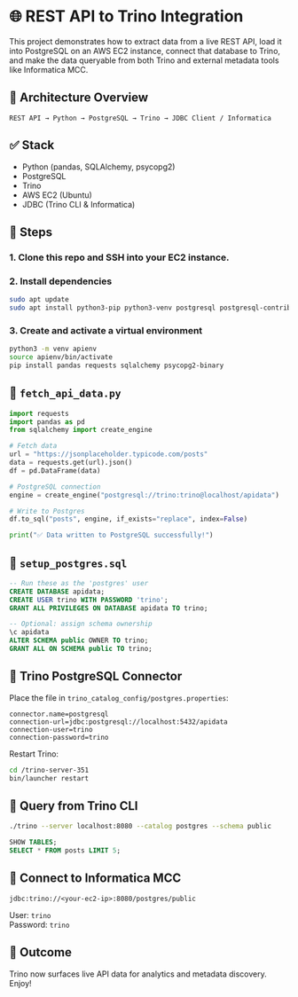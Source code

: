 # 🌐 REST API to Trino Integration

This project demonstrates how to extract data from a live REST API, load it into PostgreSQL on an AWS EC2 instance, connect that database to Trino, and make the data queryable from both Trino and external metadata tools like Informatica MCC.

## 🧱 Architecture Overview

```
REST API → Python → PostgreSQL → Trino → JDBC Client / Informatica
```

## ✅ Stack

- Python (pandas, SQLAlchemy, psycopg2)
- PostgreSQL
- Trino
- AWS EC2 (Ubuntu)
- JDBC (Trino CLI & Informatica)

## 🔁 Steps

### 1. Clone this repo and SSH into your EC2 instance.

### 2. Install dependencies

```bash
sudo apt update
sudo apt install python3-pip python3-venv postgresql postgresql-contrib -y
```

### 3. Create and activate a virtual environment

```bash
python3 -m venv apienv
source apienv/bin/activate
pip install pandas requests sqlalchemy psycopg2-binary
```

## 🐍 `fetch_api_data.py`

```python
import requests
import pandas as pd
from sqlalchemy import create_engine

# Fetch data
url = "https://jsonplaceholder.typicode.com/posts"
data = requests.get(url).json()
df = pd.DataFrame(data)

# PostgreSQL connection
engine = create_engine("postgresql://trino:trino@localhost/apidata")

# Write to Postgres
df.to_sql("posts", engine, if_exists="replace", index=False)

print("✅ Data written to PostgreSQL successfully!")
```

## 🐘 `setup_postgres.sql`

```sql
-- Run these as the 'postgres' user
CREATE DATABASE apidata;
CREATE USER trino WITH PASSWORD 'trino';
GRANT ALL PRIVILEGES ON DATABASE apidata TO trino;

-- Optional: assign schema ownership
\c apidata
ALTER SCHEMA public OWNER TO trino;
GRANT ALL ON SCHEMA public TO trino;
```

## 🔌 Trino PostgreSQL Connector

Place the file in `trino_catalog_config/postgres.properties`:

```properties
connector.name=postgresql
connection-url=jdbc:postgresql://localhost:5432/apidata
connection-user=trino
connection-password=trino
```

Restart Trino:

```bash
cd /trino-server-351
bin/launcher restart
```

## 🧪 Query from Trino CLI

```bash
./trino --server localhost:8080 --catalog postgres --schema public
```

```sql
SHOW TABLES;
SELECT * FROM posts LIMIT 5;
```

## 📡 Connect to Informatica MCC

```
jdbc:trino://<your-ec2-ip>:8080/postgres/public
```

User: `trino`  
Password: `trino`

## 🏁 Outcome

Trino now surfaces live API data for analytics and metadata discovery. Enjoy!
